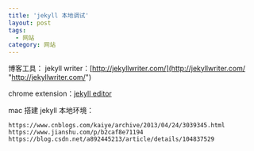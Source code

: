 ```yaml
---
title: 'jekyll 本地调试'
layout: post
tags:
  - 网站
category: 网站
---
```

博客工具：
jekyll writer：[http://jekyllwriter.com/](http://jekyllwriter.com/ "http://jekyllwriter.com/")

chrome extension：[jekyll editor](https://chrome.google.com/webstore/detail/jekyll-editor/dfdkgbhjmllemfblfoohhehdigokocme/related "jekyll editor")

mac 搭建 jekyll 本地环境：

    https://www.cnblogs.com/kaiye/archive/2013/04/24/3039345.html
    https://www.jianshu.com/p/b2caf8e71194
    https://blog.csdn.net/a892445213/article/details/104837529

